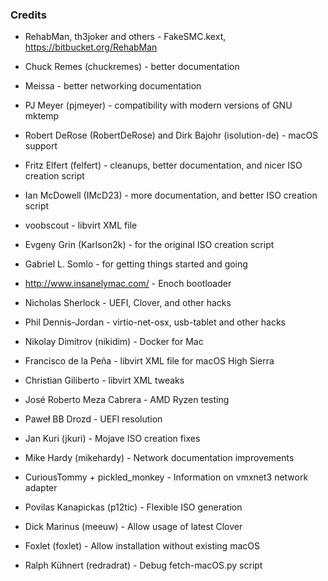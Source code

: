 ### Credits

* RehabMan, th3joker and others - FakeSMC.kext, https://bitbucket.org/RehabMan

* Chuck Remes (chuckremes) - better documentation

* Meissa - better networking documentation

* PJ Meyer (pjmeyer) - compatibility with modern versions of GNU mktemp

* Robert DeRose (RobertDeRose) and Dirk Bajohr (isolution-de) - macOS support

* Fritz Elfert (felfert) - cleanups, better documentation, and nicer ISO creation script

* Ian McDowell (IMcD23) - more documentation, and better ISO creation script

* voobscout - libvirt XML file

* Evgeny Grin (Karlson2k) - for the original ISO creation script

* Gabriel L. Somlo - for getting things started and going

* http://www.insanelymac.com/ - Enoch bootloader

* Nicholas Sherlock - UEFI, Clover, and other hacks

* Phil Dennis-Jordan - virtio-net-osx, usb-tablet and other hacks

* Nikolay Dimitrov (nikidim) - Docker for Mac

* Francisco de la Peña - libvirt XML file for macOS High Sierra

* Christian Giliberto - libvirt XML tweaks

* José Roberto Meza Cabrera - AMD Ryzen testing

* Paweł BB Drozd - UEFI resolution

* Jan Kuri (jkuri) - Mojave ISO creation fixes

* Mike Hardy (mikehardy) - Network documentation improvements

* CuriousTommy + pickled_monkey - Information on vmxnet3 network adapter

* Povilas Kanapickas (p12tic) - Flexible ISO generation

* Dick Marinus (meeuw) - Allow usage of latest Clover

* Foxlet (foxlet) - Allow installation without existing macOS

* Ralph Kühnert (redradrat) - Debug fetch-macOS.py script
